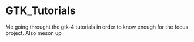 # GTK\_Tutorials
Me going throught the gtk-4 tutorials in order to know enough for the focus project. Also meson up
